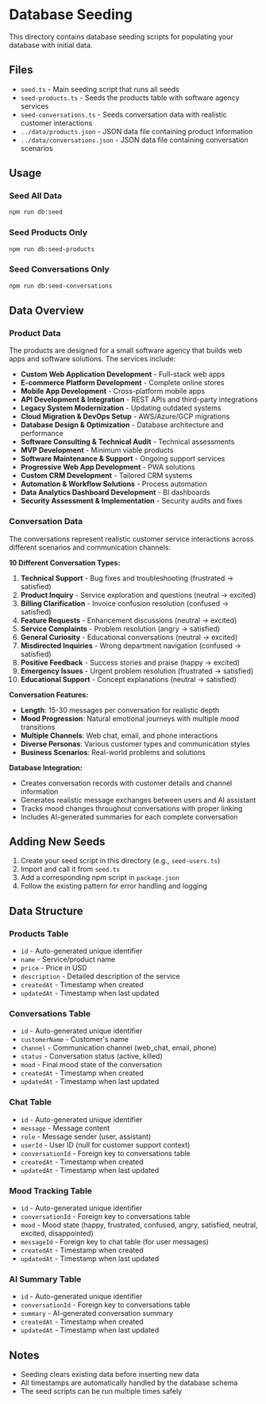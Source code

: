 # Database Seeding

This directory contains database seeding scripts for populating your database with initial data.

## Files

- `seed.ts` - Main seeding script that runs all seeds
- `seed-products.ts` - Seeds the products table with software agency services
- `seed-conversations.ts` - Seeds conversation data with realistic customer interactions
- `../data/products.json` - JSON data file containing product information
- `../data/conversations.json` - JSON data file containing conversation scenarios

## Usage

### Seed All Data
```bash
npm run db:seed
```

### Seed Products Only
```bash
npm run db:seed-products
```

### Seed Conversations Only
```bash
npm run db:seed-conversations
```

## Data Overview

### Product Data

The products are designed for a small software agency that builds web apps and software solutions. The services include:

- **Custom Web Application Development** - Full-stack web apps
- **E-commerce Platform Development** - Complete online stores
- **Mobile App Development** - Cross-platform mobile apps
- **API Development & Integration** - REST APIs and third-party integrations
- **Legacy System Modernization** - Updating outdated systems
- **Cloud Migration & DevOps Setup** - AWS/Azure/GCP migrations
- **Database Design & Optimization** - Database architecture and performance
- **Software Consulting & Technical Audit** - Technical assessments
- **MVP Development** - Minimum viable products
- **Software Maintenance & Support** - Ongoing support services
- **Progressive Web App Development** - PWA solutions
- **Custom CRM Development** - Tailored CRM systems
- **Automation & Workflow Solutions** - Process automation
- **Data Analytics Dashboard Development** - BI dashboards
- **Security Assessment & Implementation** - Security audits and fixes

### Conversation Data

The conversations represent realistic customer service interactions across different scenarios and communication channels:

**10 Different Conversation Types:**
1. **Technical Support** - Bug fixes and troubleshooting (frustrated → satisfied)
2. **Product Inquiry** - Service exploration and questions (neutral → excited)
3. **Billing Clarification** - Invoice confusion resolution (confused → satisfied)
4. **Feature Requests** - Enhancement discussions (neutral → excited)
5. **Service Complaints** - Problem resolution (angry → satisfied)
6. **General Curiosity** - Educational conversations (neutral → excited)
7. **Misdirected Inquiries** - Wrong department navigation (confused → satisfied)
8. **Positive Feedback** - Success stories and praise (happy → excited)
9. **Emergency Issues** - Urgent problem resolution (frustrated → satisfied)
10. **Educational Support** - Concept explanations (neutral → satisfied)

**Conversation Features:**
- **Length**: 15-30 messages per conversation for realistic depth
- **Mood Progression**: Natural emotional journeys with multiple mood transitions
- **Multiple Channels**: Web chat, email, and phone interactions
- **Diverse Personas**: Various customer types and communication styles
- **Business Scenarios**: Real-world problems and solutions

**Database Integration:**
- Creates conversation records with customer details and channel information
- Generates realistic message exchanges between users and AI assistant
- Tracks mood changes throughout conversations with proper linking
- Includes AI-generated summaries for each complete conversation

## Adding New Seeds

1. Create your seed script in this directory (e.g., `seed-users.ts`)
2. Import and call it from `seed.ts`
3. Add a corresponding npm script in `package.json`
4. Follow the existing pattern for error handling and logging

## Data Structure

### Products Table
- `id` - Auto-generated unique identifier
- `name` - Service/product name
- `price` - Price in USD
- `description` - Detailed description of the service
- `createdAt` - Timestamp when created
- `updatedAt` - Timestamp when last updated

### Conversations Table
- `id` - Auto-generated unique identifier
- `customerName` - Customer's name
- `channel` - Communication channel (web_chat, email, phone)
- `status` - Conversation status (active, killed)
- `mood` - Final mood state of the conversation
- `createdAt` - Timestamp when created
- `updatedAt` - Timestamp when last updated

### Chat Table
- `id` - Auto-generated unique identifier
- `message` - Message content
- `role` - Message sender (user, assistant)
- `userId` - User ID (null for customer support context)
- `conversationId` - Foreign key to conversations table
- `createdAt` - Timestamp when created
- `updatedAt` - Timestamp when last updated

### Mood Tracking Table
- `id` - Auto-generated unique identifier
- `conversationId` - Foreign key to conversations table
- `mood` - Mood state (happy, frustrated, confused, angry, satisfied, neutral, excited, disappointed)
- `messageId` - Foreign key to chat table (for user messages)
- `createdAt` - Timestamp when created
- `updatedAt` - Timestamp when last updated

### AI Summary Table
- `id` - Auto-generated unique identifier
- `conversationId` - Foreign key to conversations table
- `summary` - AI-generated conversation summary
- `createdAt` - Timestamp when created
- `updatedAt` - Timestamp when last updated

## Notes

- Seeding clears existing data before inserting new data
- All timestamps are automatically handled by the database schema
- The seed scripts can be run multiple times safely